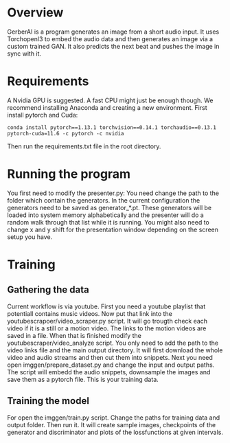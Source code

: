 # Overview
GerberAI is a program generates an image from a short audio input. It uses Torchopenl3 to embed the audio data and then generates an image via a custom trained GAN. It also predicts the next beat and pushes the image in sync with it. 

# Requirements
A Nvidia GPU is suggested. A fast CPU might just be enough though.
We recommend installing Anaconda and creating a new environment.
First install pytorch and Cuda:
```
conda install pytorch==1.13.1 torchvision==0.14.1 torchaudio==0.13.1 pytorch-cuda=11.6 -c pytorch -c nvidia
```

Then run the requirements.txt file in the root directory.

# Running the program
You first need to modify the presenter.py:
You need change the path to the folder which contain the generators. In the current configuration the generators need to be saved as generator_*.pt. These generators will be loaded into system memory alphabetically and the presenter will do a random walk through that list while it is running. You might also need to change x and y shift for the presentation window depending on the screen setup you have.

# Training
## Gathering the data
Current workflow is via youtube. First you need a youtube playlist that potentiall contains music videos. Now put that link into the youtubescrapoer/video_scraper.py script. It will go trougth check each video if it is a still or a motion video. The links to the motion videos are saved in a file. When that is finished modify the youtubescraper/video_analyze script. You only need to add the path to the video links file and the main output directory. It will first download the whole video and audio streams and then cut them into snippets. Next you need open imggen/prepare_dataset.py and change the input and output paths. The script will embedd the audio snippets, downsample the images and save them as a pytorch file. This is your training data. 

## Training the model
For open the imggen/train.py script. Change the paths for training data and output folder. Then run it. It will create sample images, checkpoints of the generator and discriminator and plots of the lossfunctions at given intervals.
